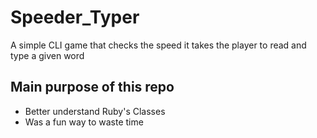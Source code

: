 # Speeder_Typer
A simple CLI game that checks the speed it takes the player to read and type a given word 

## Main purpose of this repo
  - Better understand Ruby's Classes
  - Was a fun way to waste time 